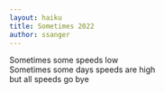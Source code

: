 ```yaml
---
layout: haiku
title: Sometimes 2022
author: ssanger
---
```


Sometimes some speeds low  <br>
Sometimes some days speeds are high  <br>
but all speeds go bye  <br>